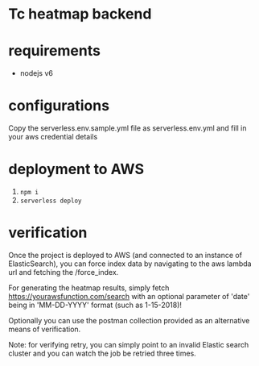 # Tc heatmap backend

# requirements
* nodejs v6

# configurations
Copy the serverless.env.sample.yml file as serverless.env.yml and fill in your aws credential details

# deployment to AWS

1. `npm i`
2. `serverless deploy`

# verification

Once the project is deployed to AWS (and connected to an instance of ElasticSearch), you can force index data by navigating to the aws lambda url and fetching the /force_index.

For generating the heatmap results, simply fetch https://yourawsfunction.com/search with an optional parameter of 'date' being in 'MM-DD-YYYY' format (such as 1-15-2018)!

Optionally you can use the postman collection provided as an alternative means of verification.

Note: for verifying retry, you can simply point to an invalid Elastic search cluster and you can watch the job be retried three times.